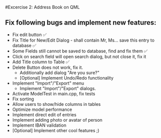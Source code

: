 #Excercise 2: Address Book on QML

## Fix following bugs and implement new features:
* Fix edit button :white_check_mark:
* Fix Title for New/Edit Dialog - shall contain Mr, Ms... save this entry to database :white_check_mark:
* Some Fields still cannot be saved to database, find and fix them :white_check_mark:
* Click on search field will open search dialog, but not close it, fix it
* Add Title column to Table :white_check_mark:
* Delete Button does not work, fix it. 
  * Additionally add dialog "Are you sure?"
  * [Optional] Implement Undo/Redo functionality
* Implement "Import"/"Export" menu
  * Implement "Import"/"Export" dialogs.
* Activate ModelTest in main.cpp, fix tests
* Fix sorting
* Allow users to show/hide columns in tables
* Optimize model performance
* Implement direct edit of entries
* Implement adding photo or avatar of person
* Implement IBAN validation
* [Optional] Implement other cool features ;)
